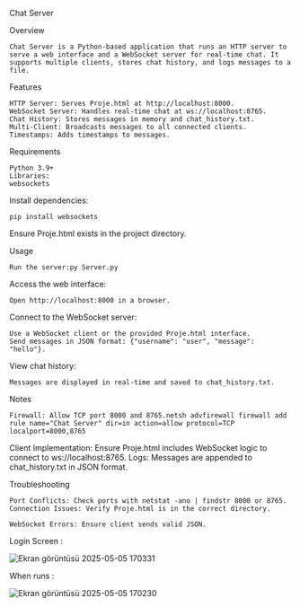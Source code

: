 Chat Server

Overview

    Chat Server is a Python-based application that runs an HTTP server to serve a web interface and a WebSocket server for real-time chat. It supports multiple clients, stores chat history, and logs messages to a file.
Features

    HTTP Server: Serves Proje.html at http://localhost:8000.
    WebSocket Server: Handles real-time chat at ws://localhost:8765.
    Chat History: Stores messages in memory and chat_history.txt.
    Multi-Client: Broadcasts messages to all connected clients.
    Timestamps: Adds timestamps to messages.

Requirements

    Python 3.9+
    Libraries:
    websockets


Install dependencies: 
    
    pip install websockets


Ensure Proje.html exists in the project directory.

Usage

    Run the server:py Server.py


Access the web interface:

    Open http://localhost:8000 in a browser.


Connect to the WebSocket server:
    
    Use a WebSocket client or the provided Proje.html interface.
    Send messages in JSON format: {"username": "user", "message": "hello"}.


View chat history:

    Messages are displayed in real-time and saved to chat_history.txt.

Notes

    Firewall: Allow TCP port 8000 and 8765.netsh advfirewall firewall add rule name="Chat Server" dir=in action=allow protocol=TCP localport=8000,8765


Client Implementation: Ensure Proje.html includes WebSocket logic to connect to ws://localhost:8765.
Logs: Messages are appended to chat_history.txt in JSON format.

Troubleshooting

    Port Conflicts: Check ports with netstat -ano | findstr 8000 or 8765.
    Connection Issues: Verify Proje.html is in the correct directory.

    WebSocket Errors: Ensure client sends valid JSON.

Login Screen :

![Ekran görüntüsü 2025-05-05 170331](https://github.com/user-attachments/assets/759b59f3-f686-4fc7-b03b-c8f3b16fc8c0)


When runs :

![Ekran görüntüsü 2025-05-05 170230](https://github.com/user-attachments/assets/d61e2fc8-cc80-4a77-b72b-73039ba2f22c)

